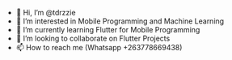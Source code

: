 - 👋 Hi, I’m @tdrzzie
- 👀 I’m interested in Mobile Programming and Machine Learning
- 🌱 I’m currently learning Flutter for Mobile Programming
- 💞️ I’m looking to collaborate on Flutter Projects
- 📫 How to reach me (Whatsapp +263778669438)

<!---
tdrzzie/tdrzzie is a ✨ special ✨ repository because its `README.md` (this file) appears on your GitHub profile.
You can click the Preview link to take a look at your changes.
--->
